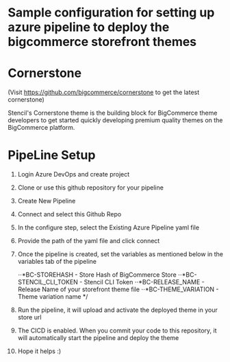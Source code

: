 # Sample configuration for setting up azure pipeline to deploy the bigcommerce storefront themes

# Cornerstone
(Visit https://github.com/bigcommerce/cornerstone to get the latest cornerstone)

Stencil's Cornerstone theme is the building block for BigCommerce theme developers to get started quickly developing premium quality themes on the BigCommerce platform.

# PipeLine Setup

1. Login Azure DevOps and create project
2. Clone or use this github repository for your pipeline
3. Create New Pipeline 
4. Connect and select this Github Repo 
5. In the configure step, select the Existing Azure Pipeline yaml file
6. Provide the path of the yaml file and click connect
7. Once the pipeline is created, set the variables as mentioned below in the variables tab of the pipeline

   ⋅⋅*BC-STOREHASH - Store Hash of BigCommerce Store
   ⋅⋅*BC-STENCIL_CLI_TOKEN - Stencil CLI Token 
   ⋅⋅*BC-RELEASE_NAME - Release Name of your storefront theme file
   ⋅⋅*BC-THEME_VARIATION - Theme variation name */

8. Run the pipeline, it will upload and activate the deployed theme in your store url
9. The CICD is enabled. When you commit your code to this repository, it will automatically start the pipeline and deploy the theme

10. Hope it helps :)
